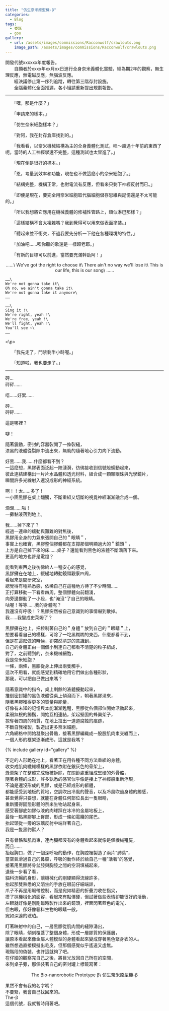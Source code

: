 ```yaml
---
title: "仿生奈米原型機-β"
categories:
  - Blog
tags:
  - 委託
  - goo
gallery:
  - url: /assets/images/commissions/Racconwolf/crawlouts.png
    image_path: /assets/images/commissions/Racconwolf/crawlouts.png
---
```


開發代號xxxxxx年度報告。\
　　自願者於xxxx年xx月xx日進行全身奈米義體化實驗，經為期2年的觀察，無生理反應，無電磁反應，無腦波反應。\
　　經決議停止第一序列追蹤，轉往第三階存封設施。\
　　全腦義體化全面推遲，各小組請重新提出規劃報告。

---

　　「嘿，那是什麼？」

　　「申請來的樣本。」

　　「仿生奈米細胞樣本？」

　　「對阿，我在封存倉庫找到的。」

　　「我看看，以奈米機械結構為主的全身義體化測試，哇～超過十年前的東西了呢，當時的人工神經學還不完整，這種測試也太冒進了。」

　　「現在倒是很好的標本。」

　　「恩，考量到效率和功能，現在也不做這麼小的奈米細胞了。」

　　「結構完整，機構正常，也對電流有反應，但看來只剩下神經反射而已。」

　　「即便是現在，要完全用奈米細胞取代腦細胞儲存思維與記憶還是不太可能的。」

　　「所以我想將它應用在機械義體的修補性管路上，類似淋巴那樣？」

　　「這樣結構不會太複雜嗎？我到覺得可以用來做表面塗裝。」

　　「聽起來並不衝突，不過我要先分析一下他在各種環境的特性。」

　　「加油吧……唉你聽的歌還是一樣超老耶。」

　　「有新的目標可以前進，當然要充滿幹勁阿！」


  <p align="center">
    ……\
    We've got the right to choose it\
    There ain't no way we'll lose it\
    This is our life, this is our song\
    ……

    ……\
    We're not gonna take it\
    Oh no, we ain't gonna take it\
    We're not gonna take it anymore\
    ……

    ……\
    Sing it !\
    We're right, yeah !\
    We're free, yeah !\
    We'll fight, yeah !\
    You'll see ~\
    ……
<\p>

　　「我先走了，門禁剩半小時喔。」

　　「知道啦，我也要走了。」

---

砰…\
砰砰……

唔……好累……

砰…\
砰砰……

這是哪裡？

噼！

隨著震動，密封的容器裂開了一條裂縫，\
漆黑的液體從裂隙中流出來，無助的隨著地心引力向下流動。

好黑……我……什麼都看不到？\
一這麼想，黑膠表面泛起一陣漣漪，彷彿接收到信號般蠕動起來，\
彼此連結建構出一片片水晶體和透光材料，組合成一顆顆眼珠與光學鏡片，\
瞬間許多光線射入還沒成形的神經系統。

啊！！太……多了！\
一小團黑膠在桌上翻騰，不斷重組又切斷的視覺神經漸漸融合成一個。

滴滴……啪！\
一攤黏液落到地上。

我……掉下來了？\
經過一連串的蠕動與艱難的對焦後，\
黑膠用全身的力氣來張開自己的＂眼睛＂，\
事實上也確實，黑膠整個膠體都在支撐那個明顯過大的＂鏡頭＂，\
上方是自己掉下來的床……桌子？還能看到黑色的液體不斷滴落下來。\
更高的地方也許是電燈？

能看到東西之後彷彿給人一種安心的感覺，\
黑膠攤在在地上，緩緩地轉動鏡頭觀察四周，\
看起來是間研究室，\
總覺得有種熟悉感，依稀自己在這種地方待了不少時間……\
正打算移動一下看看四周，整個膠體向前翻湧，\
向旁邊挪動了一小段，也"淹沒"了自己的眼睛。\
咕喔！等等……我的身體呢？\
我還沒有呼吸！？黑膠突然被自己意識到的事情嚇到散掉。\
我……我變成史萊姆了？

黑膠攤在地上，把控制著自己的＂身體＂放到自己的＂眼睛＂上，\
想要看看自己的模樣，可除了一坨黑糊糊的東西，什麼都看不到，\
但是在這麼做的時候，卻突然清楚的意識到，\
自己的身體正由一個個小到連自己都看不清楚的粒子組成，\
對了，之前聽到的，奈米機械細胞，\
我是奈米細胞？\
一條，兩條，黑膠從身上伸出兩隻觸手，\
這次不用看，就能感覺到精確地用它們做出各種形狀，\
那我，可以把自己做出來嗎？

隨著意識中的指令，桌上剩餘的液體擾動起來，\
推倒密封罐的黑色液體從桌上傾瀉而下，朝著黑膠湧來，\
隨著黑膠獲得更多的質量與能量，\
好像有未知的記憶與本能漸漸甦醒，黑膠從各個部位開始活動起來，\
柔弱無根的觸鬚，開始互相連結，架起堅固的蜂巢架子，\
掠奪著四周的物質，在地上拉出一道道腐蝕的痕跡，\
不斷自我複製，製造出更多奈米細胞，\
六角網格中開始凝聚出骨骼，接著黑膠編織成一股股肌肉束交纏而上，\
一個人形的框架逐漸成形，這就是我嗎？

{% include gallery id="gallery" %}

不定的人形跪在地上，看著正在用各種不同方法重組的身體，\
收束成肌肉纖維模樣的黑膠依附在銀灰色的骨架上，\
蜂巢架子在整體完成後被拆除，在關節處重組成堅硬的外骨骼，\
隨著身體的成形，許多孰悉的感官似乎像是接上了神經般重新浮現，\
不論是還沒形成的黑膠，或是已經成形的軀體，\
都能感受到地板的質地，空調吹出冷風的聲音，以及冷風吹過身體的觸感，\
甚至覺得只要想，就能在身體任何部位長出一隻眼睛，\
重新獲得固態形體的奈米生物站起身來，\
感受著腳底如膠似液的肉球踩在冰冷的金屬地板上，\
最後一點黑膠攀上臀部，形成一條如電纜的尾巴。\
抬起頭從一旁的玻璃反射中端詳著自己，\
我是一隻黑豹獸人？

只有骨骼和肌肉束，連內臟都沒有的身體看起來就像是個機械殭屍，\
而且……\
抬起胸口，做了一個深呼吸的動作，在胸腔裡製造了兩片”肺葉”，\
當空氣滑過自己的鼻腔，呼吸的動作終於給自己一種”活著”的感覺，\
接著用黑膠將骨盆腔與胸腔之間的空洞填補起來，\
退後一步看了看，\
貓科流暢的身形，讓機械化的剛硬顯得流線許多，\
抬起那雙熟悉的又陌生的手放在眼前仔細端詳，\
爪子不再是用韌帶控制，而是宛如精密的折疊刀收在指尖，\
摸了抹機械化的面容，看起來有點僵硬，但試著做些表情卻能很好的活動，\
左眼就好像是剛剛臨時製作出來的鏡頭，裡面閃著藍色的電光，\
但右眼，卻好像貓科生物的眼睛一般，\
宛如深邃的琥珀。

盯著映射中的自己，一層黑膠從肌肉間的縫隙湧出，\
除了眼睛，傾刻覆蓋了整個身體，形成一層膠質的保護層，\
讓原本看起來像金屬人體模型的身體看起來變成穿著黑色緊身衣的人。\
雖然想過直接模擬出毛皮，但那個感覺似乎遙遠又虛無。\
現階段的偽裝，也許這就夠了吧。\
在仔細的觀察完自己之後，將目光放回自己所在的空間，\
來到桌子旁，那個裝著自己的密封罐上標籤寫著：

  <p align="center">
    The Bio-nanorobotic Prototype β\
    仿生奈米原型機-β
</p>


果然不會有我的名字嗎？\
不要緊，我會自己找回來的。\
The-β\
這個代號，我就暫時用著吧。

